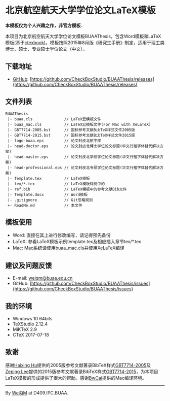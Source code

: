 # 北京航空航天大学学位论文LaTeX模板

**本模板仅为个人兴趣之作，非官方模板.**

本项目为北京航空航天大学学位论文模板BUAAThesis，包含Word模板和LaTeX模板(基于[ctexbook](https://ctan.org/pkg/ctex))。模板按照2015年8月版《研究生手册》制定，适用于理工类博士、硕士、专业硕士学位论文（中文）。


## 下载地址

+ [GitHub](https://github.com/CheckBoxStudio): [https://github.com/CheckBoxStudio/BUAAThesis/releases](https://github.com/CheckBoxStudio/BUAAThesis/releases)

## 文件列表

```
BUAAThesis
 |- buaa.cls              // LaTeX宏模板文件
 |- buaa_mac.cls          // LaTeX宏模板文件(For Mac with XeLaTeX)
 |- GBT7714-2005.bst      // 国标参考文献BibTeX样式文件2005版
 |- GBT7714-2015.bst      // 国标参考文献BibTeX样式文件2015版
 |- logo-buaa.eps         // 论文封皮北航字样
 |- head-doctor.eps       // 论文封皮北博士学位论文标题(华文行楷字体替代解决方案)
 |- head-master.eps       // 论文封皮北学硕学位论文标题(华文行楷字体替代解决方案)
 |- head-professional.eps // 论文封皮北专硕学位论文标题(华文行楷字体替代解决方案)
 |- Template.tex          // LaTeX模板
 |- tex/*.tex             // LaTeX模板样例中的
 |- ref.bib               // LaTeX模板中的参考文献Bib文件
 |- Template.docx         // Word模板
 |- .gitignore            // Git忽略规则
 +- ReadMe.md             // 本文件
```

## 模板使用

+ Word: 直接在其上进行修改编写，请记得预先备份
+ LaTeX: 参看LaTeX模板示例template.tex及相应插入章节tex/*.tex
+ Mac: Mac系统请使用buaa_mac.cls并使用XeLaTeX编译
## 建议及问题反馈

+ E-mail: [weiqm@buaa.edu.cn](weiqm@buaa.edu.cn)
+ GitHub: [https://github.com/CheckBoxStudio/BUAAThesis/issues](https://github.com/CheckBoxStudio/BUAAThesis/issues)

## 我的环境

+ Windows 10 64bits
+ TeXStudio 2.12.4
+ MiKTeX 2.9
+ CTeX 2017-07-18

## 致谢

感谢[Haixing Hu](https://github.com/Haixing-Hu)提供的2005版参考文献著录BibTeX样式[GBT7714-2005](https://github.com/Haixing-Hu/GBT7714-2005-BibTeX-Style)及[Zeping Lee](https://github.com/zepinglee)提供的2015版参考文献著录BibTeX样式[GBT7714-2015](https://github.com/zepinglee/gbt7714-bibtex-style)，为本项目LaTeX模板的形成提供了很大的帮助。感谢[BwCai](https://github.com/BwCai)提供的Mac编译环境。

***

By [WeiQM](https://weiquanmao.github.io/) at D409.IPC.BUAA.